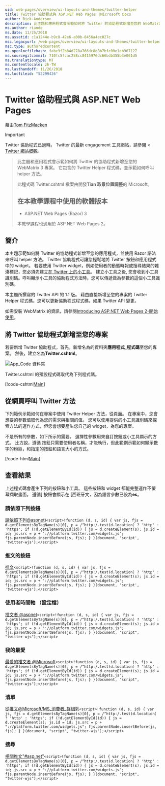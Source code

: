```yaml
---
uid: web-pages/overview/ui-layouts-and-themes/twitter-helper
title: Twitter 協助程式與 ASP.NET Web Pages |Microsoft Docs
author: Rick-Anderson
description: 此主題和應用程式會示範如何將 Twitter 的協助程式新增至您的 WebMatrix 3 專案。 它包含的 Twitter Helper 程式碼，並示範如何呼叫協助程式...
ms.author: riande
ms.date: 11/26/2018
ms.assetid: c1a1244e-b9c8-42e6-a00b-8456a4ec027c
msc.legacyurl: /web-pages/overview/ui-layouts-and-themes/twitter-helper
msc.type: authoredcontent
ms.openlocfilehash: fabe9f2b84d278a766dc8d8b7bfc00e1eb967127
ms.sourcegitcommit: 710fc5fcac258cc8415976dc66bdb355b3e061d5
ms.translationtype: MT
ms.contentlocale: zh-TW
ms.lasthandoff: 11/26/2018
ms.locfileid: "52299426"
---
```

<a name="twitter-helper-with-aspnet-web-pages"></a>Twitter 協助程式與 ASP.NET Web Pages
====================
藉由[Tom FitzMacken](https://github.com/tfitzmac)

> [!IMPORTANT]
> Twitter 協助程式已過時。 Twitter 的最新 engagement 工具網站，請參閱 < [Twitter 網站概觀](https://developer.twitter.com/en/docs/twitter-for-websites/overview)。

> 此主題和應用程式會示範如何將 Twitter 的協助程式新增至您的 WebMatrix 3 專案。 它包含的 Twitter Helper 程式碼，並示範如何呼叫 helper 方法。
> 
> 此程式碼 Twitter.cshtml 檔案由開發**Tian 取景位置調整**的 Microsoft。
> 
> ## <a name="software-versions-used-in-the-tutorial"></a>在本教學課程中使用的軟體版本
> 
> 
> - ASP.NET Web Pages (Razor) 3
>   
> 
> 本教學課程也適用於 ASP.NET Web Pages 2。


## <a name="introduction"></a>簡介

本主題示範如何將 Twitter 的協助程式新增至您的應用程式，並使用 Razor 語法來呼叫 helper 方法。 Twitter 協助程式可讓您輕鬆地將 Twitter 按鈕和應用程式中的 widget。 若要使用 Twitter widget，例如使用者的動態時報或搜尋結果的雜湊標記，您必須先建立[在 Twitter 上的小工具](https://twitter.com/settings/widgets)。 建立小工具之後, 您會收到小工具識別碼。呼叫顯示小工具的協助程式方法時，您可以傳遞做為參數的這個小工具識別碼。

本主題所撰寫的 Twitter API 的 1.1 版。 藉由直接新增至您的專案的 Twitter Helper 程式碼，您可以更新協助程式程式碼，如果 Twitter API 變更。

如需安裝 WebMatrix 的資訊，請參閱[Introducing ASP.NET Web Pages 2-開始使用](../getting-started/introducing-aspnet-web-pages-2/getting-started.md)。

## <a name="add-twitter-helper-to-your-project"></a>將 Twitter 協助程式新增至您的專案

若要新增 Twitter 協助程式，首先，新增名為的資料夾**應用程式\_程式碼**至您的專案。 然後，建立名為**Twitter.cshtml**。

![App_Code 資料夾](twitter-helper/_static/image1.png)

Twitter.cshtml 的預設程式碼取代為下列程式碼。

[!code-cshtml[Main](twitter-helper/samples/sample1.cshtml)]

## <a name="call-twitter-methods-from-your-web-pages"></a>從網頁呼叫 Twitter 方法

下列範例示範如何在專案中使用 Twitter Helper 方法，從頁面。 在專案中，您會想要的參數值取代為您的需求與相關的值。 您可以使用提供的小工具識別碼來探索方法的運作方式，但您會想要產生您自己的 widget，為您的專案。

不是所有的參數，如下所示的需要。 選擇性參數用來自訂按鈕或小工具顯示的方式。 比方說，遵循 按鈕只需要使用者名稱，才能執行，但此範例示範如何顯示數字的粉絲，和指定的按鈕和語言大小的方式。

[!code-html[Main](twitter-helper/samples/sample2.html)]

## <a name="see-the-results"></a>查看結果

上述程式碼會產生下列的按鈕和小工具。 這些按鈕和 widget 都能完整運作不螢幕擷取畫面。 遵循] 按鈕會顯示在 [西班牙文，因為語言參數已設為**es**。

### <a name="follow-button"></a>請依照下列按鈕

[請依照下列@aspnet)](https://twitter.com/aspnet)`<script>!function (d, s, id) { var js, fjs = d.getElementsByTagName(s)[0], p = /^http:/.test(d.location) ? 'http' : 'https'; if (!d.getElementById(id)) { js = d.createElement(s); js.id = id; js.src = p + '://platform.twitter.com/widgets.js'; fjs.parentNode.insertBefore(js, fjs); } }(document, 'script', 'twitter-wjs');</script>`

### <a name="tweet-button"></a>推文的按鈕

[推文](https://twitter.com/share)`<script>!function (d, s, id) { var js, fjs = d.getElementsByTagName(s)[0], p = /^http:/.test(d.location) ? 'http' : 'https'; if (!d.getElementById(id)) { js = d.createElement(s); js.id = id; js.src = p + '://platform.twitter.com/widgets.js'; fjs.parentNode.insertBefore(js, fjs); } }(document, 'script', 'twitter-wjs');</script>`

### <a name="user-timeline-profile"></a>使用者時間軸 （設定檔）

[推文者 @aspnet](https://twitter.com/aspnet)`<script>!function (d, s, id) { var js, fjs = d.getElementsByTagName(s)[0], p = /^http:/.test(d.location) ? 'http' : 'https'; if (!d.getElementById(id)) { js = d.createElement(s); js.id = id; js.src = p + "://platform.twitter.com/widgets.js"; fjs.parentNode.insertBefore(js, fjs); } }(document, "script", "twitter-wjs");</script>`

### <a name="favorites"></a>我的最愛

[最愛的推文者 @Microsoft](https://twitter.com/Microsoft/favorites)`<script>!function (d, s, id) { var js, fjs = d.getElementsByTagName(s)[0], p = /^http:/.test(d.location) ? 'http' : 'https'; if (!d.getElementById(id)) { js = d.createElement(s); js.id = id; js.src = p + "://platform.twitter.com/widgets.js"; fjs.parentNode.insertBefore(js, fjs); } }(document, "script", "twitter-wjs");</script>`

### <a name="list"></a>清單

[從推文@Microsoft/MS\_消費者\_群組列](https://twitter.com/microsoft/ms-consumer-brands/)`<script>!function (d, s, id) { var js, fjs = d.getElementsByTagName(s)[0], p = /^http:/.test(d.location) ? 'http' : 'https'; if (!d.getElementById(id)) { js = d.createElement(s); js.id = id; js.src = p + "://platform.twitter.com/widgets.js"; fjs.parentNode.insertBefore(js, fjs); } }(document, "script", "twitter-wjs");</script>`

### <a name="search"></a>搜尋

[相關推文&quot;#asp.net&quot;](https://twitter.com/search?q=%23asp.net)`<script>!function (d, s, id) { var js, fjs = d.getElementsByTagName(s)[0], p = /^http:/.test(d.location) ? 'http' : 'https'; if (!d.getElementById(id)) { js = d.createElement(s); js.id = id; js.src = p + "://platform.twitter.com/widgets.js"; fjs.parentNode.insertBefore(js, fjs); } }(document, "script", "twitter-wjs");</script>`
